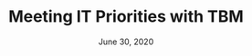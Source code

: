 ---
title: Meeting IT Priorities with TBM
date: June 30, 2020
doc-link: assets/resources/MIPT-draft-5.0-Final-2020_06.pdf
filters: guidance it-spending it-governance current whitepaper
---
